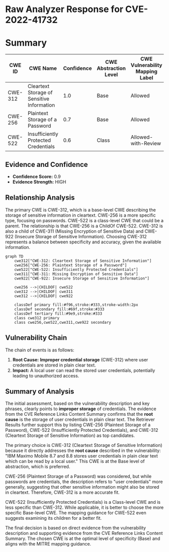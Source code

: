 # Raw Analyzer Response for CVE-2022-41732

# Summary
| CWE ID | CWE Name | Confidence | CWE Abstraction Level | CWE Vulnerability Mapping Label | CWE-Vulnerability Mapping Notes |
|---|---|---|---|---|---|
| CWE-312 | Cleartext Storage of Sensitive Information | 1.0 | Base | Allowed | Primary CWE |
| CWE-256 | Plaintext Storage of a Password | 0.7 | Base | Allowed | Secondary Candidate |
| CWE-522 | Insufficiently Protected Credentials | 0.6 | Class | Allowed-with-Review | Secondary Candidate |

## Evidence and Confidence

*   **Confidence Score:** 0.9
*   **Evidence Strength:** HIGH

## Relationship Analysis
The primary CWE is CWE-312, which is a base-level CWE describing the storage of sensitive information in cleartext. CWE-256 is a more specific type, focusing on passwords. CWE-522 is a class-level CWE that could be a parent. The relationship is that CWE-256 is a ChildOf CWE-522. CWE-312 is also a child of CWE-311 (Missing Encryption of Sensitive Data) and CWE-922 (Insecure Storage of Sensitive Information). Choosing CWE-312 represents a balance between specificity and accuracy, given the available information.

```mermaid
graph TD
    cwe312["CWE-312: Cleartext Storage of Sensitive Information"]
    cwe256["CWE-256: Plaintext Storage of a Password"]
    cwe522["CWE-522: Insufficiently Protected Credentials"]
    cwe311["CWE-311: Missing Encryption of Sensitive Data"]
    cwe922["CWE-922: Insecure Storage of Sensitive Information"]

    cwe256 -->|CHILDOF| cwe522
    cwe312 -->|CHILDOF| cwe311
    cwe312 -->|CHILDOF| cwe922

    classDef primary fill:#f96,stroke:#333,stroke-width:2px
    classDef secondary fill:#69f,stroke:#333
    classDef tertiary fill:#9e9,stroke:#333
    class cwe312 primary
    class cwe256,cwe522,cwe311,cwe922 secondary
```

## Vulnerability Chain
The chain of events is as follows:
1.  **Root Cause:** **Improper credential storage** (CWE-312) where user credentials are stored in plain clear text.
2.  **Impact:** A local user can read the stored user credentials, potentially leading to unauthorized access.

## Summary of Analysis
The initial assessment, based on the vulnerability description and key phrases, clearly points to **improper storage** of credentials. The evidence from the CVE Reference Links Content Summary confirms that the **root cause** is the storage of user credentials in plain clear text. The Retriever Results further support this by listing CWE-256 (Plaintext Storage of a Password), CWE-522 (Insufficiently Protected Credentials), and CWE-312 (Cleartext Storage of Sensitive Information) as top candidates.

The primary choice is CWE-312 (Cleartext Storage of Sensitive Information) because it directly addresses the **root cause** described in the vulnerability: "IBM Maximo Mobile 8.7 and 8.8 stores user credentials in plain clear text which can be read by a local user." This CWE is at the Base level of abstraction, which is preferred.

CWE-256 (Plaintext Storage of a Password) was considered, but while passwords are credentials, the description refers to "user credentials" more generally, suggesting that other sensitive information might also be stored in cleartext. Therefore, CWE-312 is a more accurate fit.

CWE-522 (Insufficiently Protected Credentials) is a Class-level CWE and is less specific than CWE-312. While applicable, it is better to choose the more specific Base-level CWE. The mapping guidance for CWE-522 even suggests examining its children for a better fit.

The final decision is based on direct evidence from the vulnerability description and supporting evidence from the CVE Reference Links Content Summary. The chosen CWE is at the optimal level of specificity (Base) and aligns with the MITRE mapping guidance.